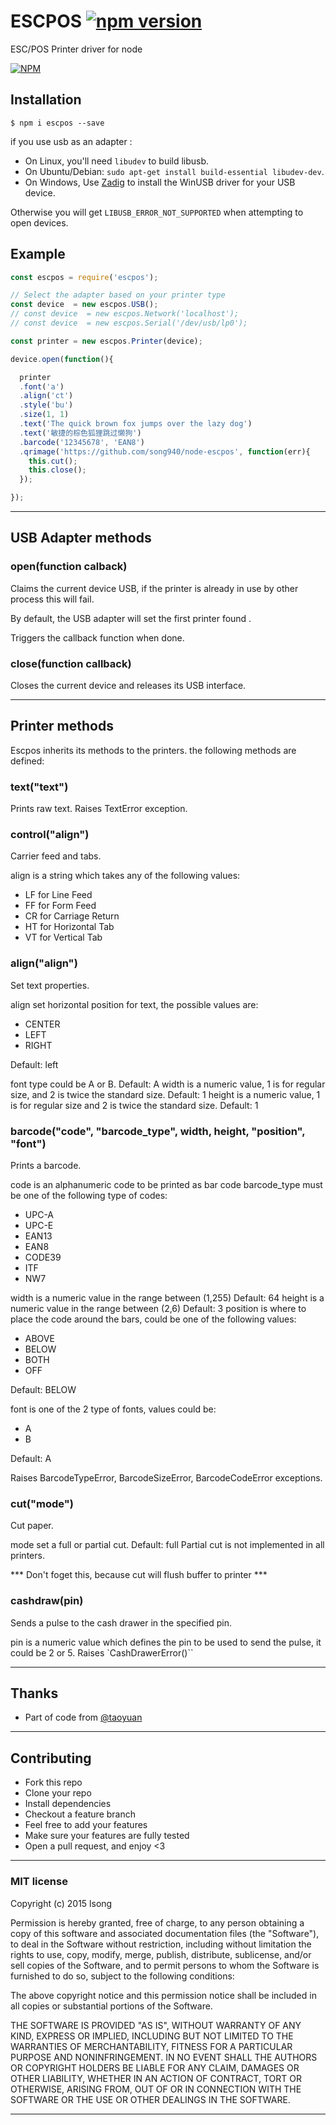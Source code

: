 # ESCPOS [![npm version](https://badge.fury.io/js/escpos.svg)](https://www.npmjs.com/package/escpos )

ESC/POS Printer driver for node

[![NPM](https://nodei.co/npm/escpos.png?downloads=true&downloadRank=true&stars=true)](https://npmjs.org/escpos )

## Installation

````
$ npm i escpos --save
````

if you use usb as an adapter :

+ On Linux, you'll need `libudev` to build libusb.
+ On Ubuntu/Debian: `sudo apt-get install build-essential libudev-dev`.
+ On Windows, Use [Zadig](http://sourceforge.net/projects/libwdi/files/zadig/) to install the WinUSB driver for your USB device.

Otherwise you will get `LIBUSB_ERROR_NOT_SUPPORTED` when attempting to open devices.

## Example

````javascript
const escpos = require('escpos');

// Select the adapter based on your printer type
const device  = new escpos.USB();
// const device  = new escpos.Network('localhost');
// const device  = new escpos.Serial('/dev/usb/lp0');

const printer = new escpos.Printer(device);

device.open(function(){

  printer
  .font('a')
  .align('ct')
  .style('bu')
  .size(1, 1)
  .text('The quick brown fox jumps over the lazy dog')
  .text('敏捷的棕色狐狸跳过懒狗')
  .barcode('12345678', 'EAN8')
  .qrimage('https://github.com/song940/node-escpos', function(err){
    this.cut();
    this.close();
  });

});
````

----


## USB Adapter methods

### open(function calback)

Claims the current device USB, if the printer is already in use by other process this will fail.

By default, the USB adapter will set the first printer found .

Triggers the callback function when done.

### close(function callback)

Closes the current device and releases its USB interface.

----

## Printer methods

Escpos inherits its methods to the printers. the following methods are defined:

### text("text")

Prints raw text. Raises TextError exception.

### control("align")

Carrier feed and tabs.

align is a string which takes any of the following values:

+ LF for Line Feed
+ FF for Form Feed
+ CR for Carriage Return
+ HT for Horizontal Tab
+ VT for Vertical Tab


### align("align")

Set text properties.

align set horizontal position for text, the possible values are:

+ CENTER
+ LEFT
+ RIGHT

Default: left

font type could be A or B. Default: A
width is a numeric value, 1 is for regular size, and 2 is twice the standard size. Default: 1
height is a numeric value, 1 is for regular size and 2 is twice the standard size. Default: 1

### barcode("code", "barcode_type", width, height, "position", "font")

Prints a barcode.

code is an alphanumeric code to be printed as bar code
barcode_type must be one of the following type of codes:

+ UPC-A
+ UPC-E
+ EAN13
+ EAN8
+ CODE39
+ ITF
+ NW7

width is a numeric value in the range between (1,255) Default: 64
height is a numeric value in the range between (2,6) Default: 3
position is where to place the code around the bars, could be one of the following values:

+ ABOVE
+ BELOW
+ BOTH
+ OFF

Default: BELOW

font is one of the 2 type of fonts, values could be:

+ A
+ B

Default: A

Raises BarcodeTypeError, BarcodeSizeError, BarcodeCodeError exceptions.

### cut("mode")

Cut paper.

mode set a full or partial cut. Default: full
Partial cut is not implemented in all printers.

*** Don't foget this, because cut will flush buffer to printer ***

### cashdraw(pin)

Sends a pulse to the cash drawer in the specified pin.

pin is a numeric value which defines the pin to be used to send the pulse, it could be 2 or 5.
Raises `CashDrawerError()``

----

## Thanks

+ Part of code from [@taoyuan](https://github.com/taoyuan)

----

## Contributing
- Fork this repo
- Clone your repo
- Install dependencies
- Checkout a feature branch
- Feel free to add your features
- Make sure your features are fully tested
- Open a pull request, and enjoy <3

----

### MIT license
Copyright (c) 2015 lsong

Permission is hereby granted, free of charge, to any person obtaining a copy
of this software and associated documentation files (the &quot;Software&quot;), to deal
in the Software without restriction, including without limitation the rights
to use, copy, modify, merge, publish, distribute, sublicense, and/or sell
copies of the Software, and to permit persons to whom the Software is
furnished to do so, subject to the following conditions:

The above copyright notice and this permission notice shall be included in
all copies or substantial portions of the Software.

THE SOFTWARE IS PROVIDED &quot;AS IS&quot;, WITHOUT WARRANTY OF ANY KIND, EXPRESS OR
IMPLIED, INCLUDING BUT NOT LIMITED TO THE WARRANTIES OF MERCHANTABILITY,
FITNESS FOR A PARTICULAR PURPOSE AND NONINFRINGEMENT. IN NO EVENT SHALL THE
AUTHORS OR COPYRIGHT HOLDERS BE LIABLE FOR ANY CLAIM, DAMAGES OR OTHER
LIABILITY, WHETHER IN AN ACTION OF CONTRACT, TORT OR OTHERWISE, ARISING FROM,
OUT OF OR IN CONNECTION WITH THE SOFTWARE OR THE USE OR OTHER DEALINGS IN
THE SOFTWARE.

---
